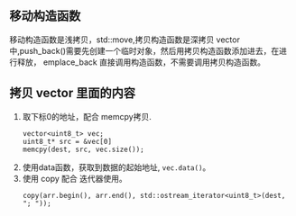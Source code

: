 ## 移动构造函数

移动构造函数是浅拷贝，std::move,拷贝构造函数是深拷贝
vector中,push_back()需要先创建一个临时对象，然后用拷贝构造函数添加进去，在进行释放，
emplace_back 直接调用构造函数，不需要调用拷贝构造函数。

## 拷贝 vector 里面的内容
1. 取下标0的地址，配合 memcpy拷贝.
   ```
   vector<uint8_t> vec;
   uint8_t* src = &vec[0]
   memcpy(dest, src, vec.size()); 
   ```
2. 使用data函数，获取到数据的起始地址, `vec.data()`。
3. 使用 copy 配合 迭代器使用。
   ```
   copy(arr.begin(), arr.end(), std::ostream_iterator<uint8_t>(dest, "; "));
   ```
